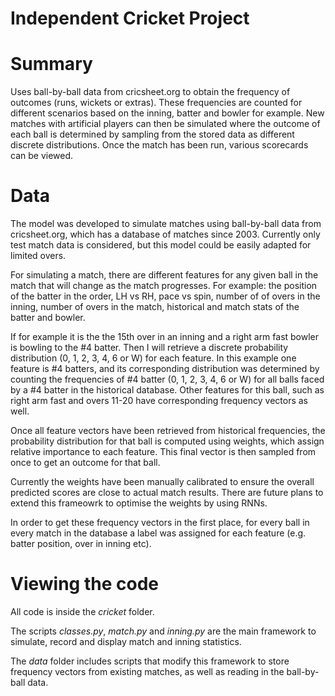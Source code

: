 # Independent Cricket Project

# Summary

Uses ball-by-ball data from cricsheet.org to obtain the frequency of outcomes (runs, wickets or extras). These frequencies are counted for different scenarios based on the inning, batter and bowler for example. New matches with artificial players can then be simulated where the outcome of each ball is determined by sampling from the stored data as different discrete distributions. Once the match has been run, various scorecards can be viewed.

# Data

The model was developed to simulate matches using ball-by-ball data from cricsheet.org, which has a database of matches since 2003. Currently only test match data is considered, but this model could be easily adapted for limited overs.

For simulating a match, there are different features for any given ball in the match that will change as the match progresses. For example: the position of the batter in the order, LH vs RH, pace vs spin, number of of overs in the inning, number of overs in the match, historical and match stats of the batter and bowler. 

If for example it is the the 15th over in an inning and a right arm fast bowler is bowling to the #4 batter. Then I will retrieve a discrete probability distribution (0, 1, 2, 3, 4, 6 or W) for each feature. In this example one feature is #4 batters, and its corresponding distribution was determined by counting the frequencies of #4 batter (0, 1, 2, 3, 4, 6 or W) for all balls faced by a #4 batter in the historical database. Other features for this ball, such as right arm fast and overs 11-20 have corresponding frequency vectors as well.

Once all feature vectors have been retrieved from historical frequencies, the probability distribution for that ball is computed using weights, which assign relative  importance to each feature. This final vector is then sampled from once to get an outcome for that ball. 

Currently the weights have been manually calibrated to ensure the overall predicted scores are close to actual match results. There are future plans to extend this frameowrk to optimise the weights by using RNNs.

In order to get these frequency vectors in the first place, for every ball in every match in the database a label was assigned for each feature (e.g. batter position, over in inning etc).

# Viewing the code

All code is inside the _cricket_ folder. 

The scripts _classes.py_, _match.py_ and _inning.py_ are the main framework to simulate, record and display match and inning statistics.

The _data_ folder includes scripts that modify this framework to store frequency vectors from existing matches, as well as reading in the ball-by-ball data.
